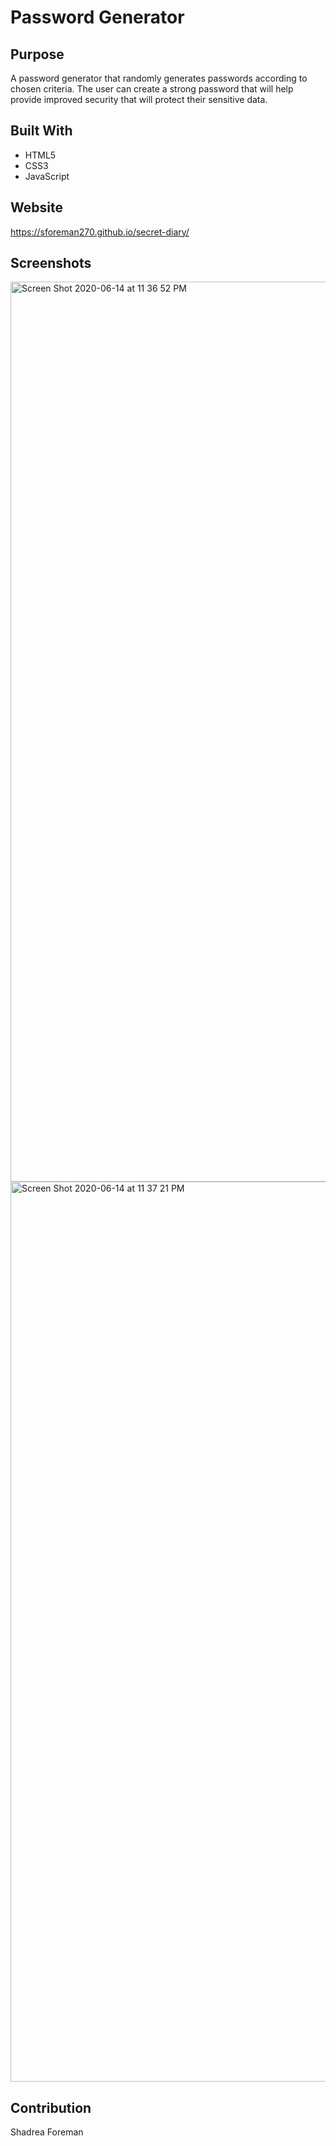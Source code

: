# Password Generator 

## Purpose
A password generator that randomly generates passwords according to chosen criteria.  The user can create a strong password that will help provide improved security that will protect their sensitive data.

## Built With
* HTML5 <br>
* CSS3 <br>
* JavaScript <br>


## Website
https://sforeman270.github.io/secret-diary/

## Screenshots
<img width="1440" alt="Screen Shot 2020-06-14 at 11 36 52 PM" src="https://user-images.githubusercontent.com/65334884/84618579-3a06af00-ae98-11ea-81e3-7bab182dda31.png">

<img width="1440" alt="Screen Shot 2020-06-14 at 11 37 21 PM" src="https://user-images.githubusercontent.com/65334884/84618582-3ecb6300-ae98-11ea-81b2-d04709f6264b.png">

## Contribution
 Shadrea Foreman 
